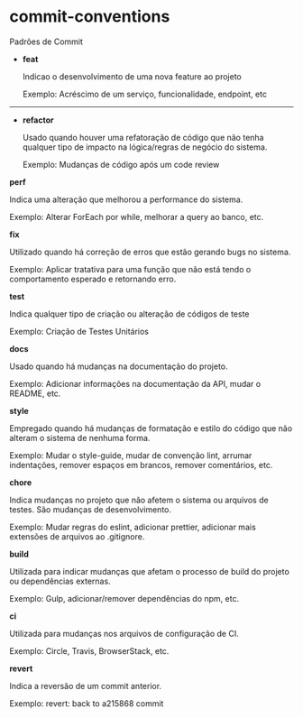 # commit-conventions
Padrões de Commit


- <b>feat</b>
  <p>Indicao o desenvolvimento de uma nova feature ao projeto</p>
  <p>Exemplo: Acréscimo de um serviço, funcionalidade, endpoint, etc
<hr>

- <b>refactor</b>
  <p>Usado quando houver uma refatoração de código que não tenha qualquer tipo de impacto na lógica/regras de negócio do sistema.</p>
  <p>Exemplo: Mudanças de código após um code review</p>

<b>perf</b>
<p>Indica uma alteração que melhorou a performance do sistema.</p>
<p>Exemplo: Alterar ForEach por while, melhorar a query ao banco, etc.</p>

<b>fix</b>
<p>Utilizado quando há correção de erros que estão gerando bugs no sistema.</p>
<p>Exemplo: Aplicar tratativa para uma função que não está tendo o comportamento esperado e retornando erro.</p>

<b>test</b>
<p>Indica qualquer tipo de criação ou alteração de códigos de teste</p>
<p>Exemplo: Criação de Testes Unitários</p>

<b>docs</b>
<p>Usado quando há mudanças na documentação do projeto.</p>
<p>Exemplo: Adicionar informações na documentação da API, mudar o README, etc.</p>

<b>style</b>
<p>Empregado quando há mudanças de formatação e estilo do código que não alteram o sistema de nenhuma forma.</p>
<p>Exemplo: Mudar o style-guide, mudar de convenção lint, arrumar indentações, remover espaços em brancos, remover comentários, etc.</p>

<b>chore</b>
<p>Indica mudanças no projeto que não afetem o sistema ou arquivos de testes. São mudanças de desenvolvimento.</p>
<p>Exemplo: Mudar regras do eslint, adicionar prettier, adicionar mais extensões de arquivos ao .gitignore.</p>

<b>build</b>
<p>Utilizada para indicar mudanças que afetam o processo de build do projeto ou dependências externas.</p>
<p>Exemplo: Gulp, adicionar/remover dependências do npm, etc.</p>

<b>ci</b>
<p>Utilizada para mudanças nos arquivos de configuração de CI.</p>
<p>Exemplo: Circle, Travis, BrowserStack, etc.</p>

<b>revert</b>
<p>Indica a reversão de um commit anterior.</p>
<p>Exemplo: revert: back to a215868 commit</p>





